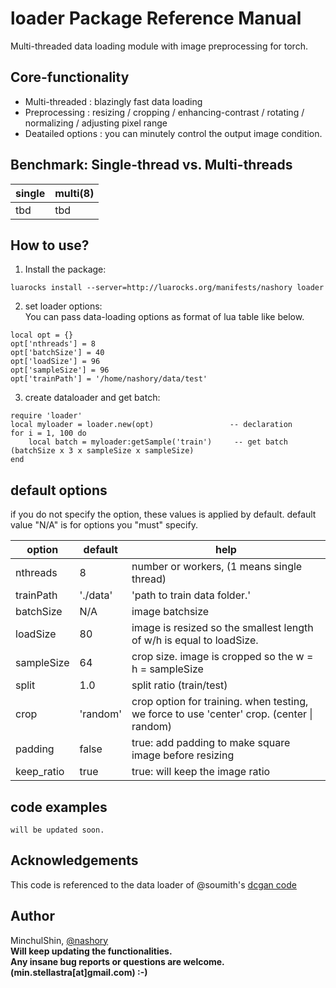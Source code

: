 # loader Package Reference Manual
Multi-threaded data loading module with image preprocessing for torch.  


## Core-functionality
+ Multi-threaded : blazingly fast data loading
+ Preprocessing : resizing / cropping / enhancing-contrast / rotating / normalizing / adjusting pixel range
+ Deatailed options : you can minutely control the output image condition.


## Benchmark: Single-thread vs. Multi-threads
|single|multi(8)|
|---|---|
|tbd|tbd|


## How to use?
1. Install the package:
~~~
luarocks install --server=http://luarocks.org/manifests/nashory loader
~~~

2. set loader options:  
You can pass data-loading options as format of lua table like below.
~~~
local opt = {}
opt['nthreads'] = 8
opt['batchSize'] = 40
opt['loadSize'] = 96
opt['sampleSize'] = 96
opt['trainPath'] = '/home/nashory/data/test'
~~~


3. create dataloader and get batch:
~~~
require 'loader'
local myloader = loader.new(opt)                 -- declaration
for i = 1, 100 do
    local batch = myloader:getSample('train')     -- get batch (batchSize x 3 x sampleSize x sampleSize)
end
~~~

## default options
if you do not specify the option, these values is applied by default.
default value "N/A" is for options you "must" specify. 

|option|default|help|
|---|---|---|
|nthreads|8|number or workers, (1 means single thread)|
|trainPath|'./data'|'path to train data folder.'|
|batchSize|N/A|image batchsize|
|loadSize|80|image is resized so the smallest length of w/h is equal to loadSize.|
|sampleSize|64|crop size. image is cropped so the w = h = sampleSize|
|split|1.0|split ratio (train/test)|
|crop|'random'|crop option for training. when testing, we force to use 'center' crop. (center \| random)|
|padding|false|true: add padding to make square image before resizing|
|keep_ratio|true|true: will keep the image ratio|


## code examples

~~~
will be updated soon.
~~~

## Acknowledgements
This code is referenced to the data loader of @soumith's [dcgan code](https://github.com/soumith/dcgan.torch)


## Author
MinchulShin, [@nashory](https://github.com/nashory)  
__Will keep updating the functionalities.__  
__Any insane bug reports or questions are welcome. (min.stellastra[at]gmail.com)  :-)__

